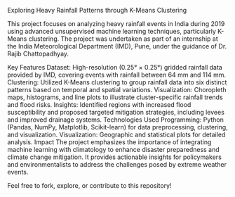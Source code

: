 Exploring Heavy Rainfall Patterns through K-Means Clustering

This project focuses on analyzing heavy rainfall events in India during 2019 using advanced unsupervised machine learning techniques, particularly K-Means clustering. The project was undertaken as part of an internship at the India Meteorological Department (IMD), Pune, under the guidance of Dr. Rajib Chattopadhyay.

Key Features
Dataset: High-resolution (0.25° × 0.25°) gridded rainfall data provided by IMD, covering events with rainfall between 64 mm and 114 mm.
Clustering: Utilized K-Means clustering to group rainfall data into six distinct patterns based on temporal and spatial variations.
Visualization: Choropleth maps, histograms, and line plots to illustrate cluster-specific rainfall trends and flood risks.
Insights: Identified regions with increased flood susceptibility and proposed targeted mitigation strategies, including levees and improved drainage systems.
Technologies Used
Programming: Python (Pandas, NumPy, Matplotlib, Scikit-learn) for data preprocessing, clustering, and visualization.
Visualization: Geographic and statistical plots for detailed analysis.
Impact
The project emphasizes the importance of integrating machine learning with climatology to enhance disaster preparedness and climate change mitigation. It provides actionable insights for policymakers and environmentalists to address the challenges posed by extreme weather events.

Feel free to fork, explore, or contribute to this repository!
